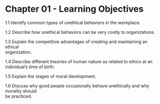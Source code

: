 # Chapter 01 - Learning Objectives

1.1 Identify common types of unethical behaviors in the workplace.

1.2 Describe how unethical behaviors can be very costly to organizations.

1.3 Explain the competitive advantages of creating and maintaining an ethical  
organization.

1.4 Describe different theories of human nature as related to ethics at an individual’s time of birth.

1.5 Explain the stages of moral development.

1.6 Discuss why good people occasionally behave unethically and why morality should  
be practiced.
